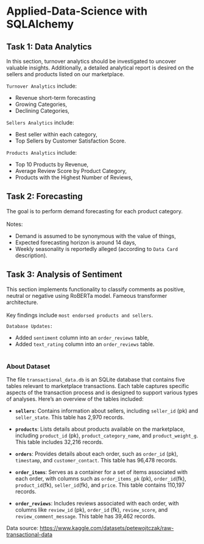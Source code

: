 # Applied-Data-Science with SQLAlchemy

## Task 1: Data Analytics<br>
In this section, turnover analytics should be investigated to uncover valuable insights. Additionally, a detailed analytical report is desired on the sellers and products listed on our marketplace.<br>

`Turnover Analytics` include: <br>
* Revenue short-term forecasting
* Growing Categories,
* Declining Categories,

`Sellers Analytics` include: <br>
* Best seller within each category,
* Top Sellers by Customer Satisfaction Score.<br>

`Products Analytics` include:<br>
* Top 10 Products by Revenue,
* Average Review Score by Product Category,
* Products with the Highest Number of Reviews,

## Task 2: Forecasting<br>
The goal is to perform demand forecasting for each product category.<br><br>
Notes:
* Demand is assumed to be synonymous with the value of things,
* Expected forecasting horizon is around 14 days,
* Weekly seasonality is reportedly alleged (according to `Data Card` description).

## Task 3: Analysis of Sentiment<br>
This section implements functionality to classify comments as positive, neutral or negative using RoBERTa model. Fameous transformer architecture.<br><br>
Key findings include `most endorsed products and sellers`.<br>

`Database Updates:` <br>
* Added `sentiment` column into an `order_reviews` table,
*  Added `text_rating` column into an `order_reviews` table.<br><br>

### About Dataset 
The file `transactional_data.db` is an SQLite database that contains five tables relevant to marketplace transactions. Each table captures specific aspects of the transaction process and is designed to support various types of analyses. Here’s an overview of the tables included:

- **`sellers`**: Contains information about sellers, including `seller_id` (pk) and `seller_state`. This table has 2,970 records.
  
- **`products`**: Lists details about products available on the marketplace, including `product_id` (pk), `product_category_name`, and `product_weight_g`. This table includes 32,216 records.

- **`orders`**: Provides details about each order, such as `order_id` (pk), `timestamp`, and `customer_contact`. This table has 96,478 records.

- **`order_items`**: Serves as a container for a set of items associated with each order, with columns such as `order_items_pk` 
(pk), `order_id`(fk), `product_id`(fk), `seller_id`(fk), and `price`. This table contains 110,197 records.

- **`order_reviews`**: Includes reviews associated with each order, with columns like `review_id` (pk), `order_id` (fk), `review_score`, and `review_comment_message`. This table has 39,462 records.

Data source: https://www.kaggle.com/datasets/petewojtczak/raw-transactional-data
